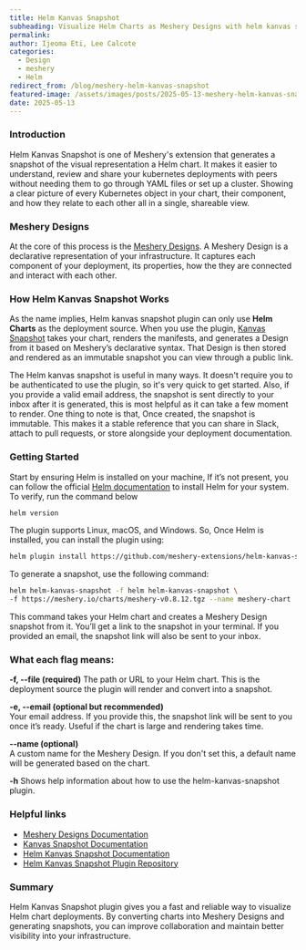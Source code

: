 ```yaml
---
title: Helm Kanvas Snapshot
subheading: Visualize Helm Charts as Meshery Designs with helm kanvas snapshot
permalink: 
author: Ijeoma Eti, Lee Calcote
categories: 
  - Design
  - meshery
  - Helm
redirect_from: /blog/meshery-helm-kanvas-snapshot
featured-image: /assets/images/posts/2025-05-13-meshery-helm-kanvas-snapshot/Helm Kanvas.png
date: 2025-05-13
---
```


### Introduction

Helm Kanvas Snapshot is one of Meshery's extension that generates a snapshot of the visual representation a Helm chart. It makes it easier to understand, review and share your kubernetes deployments with peers without needing them to go through YAML files or set up a cluster. Showing a clear picture of every Kubernetes object in your chart, their component, and how they relate to each other all in a single, shareable view.

### Meshery Designs

At the core of this process is the <a href="https://docs.meshery.io/concepts/logical/designs" target="_blank" rel="noopener noreferrer">Meshery Designs</a>. A Meshery Design is a declarative representation of your infrastructure. It captures each component of your deployment, its properties, how the they are connected and interact with each other.

### How Helm Kanvas Snapshot Works

As the name implies, Helm kanvas snapshot plugin can only use **Helm Charts** as the deployment source. When you use the plugin, <a href="https://docs.meshery.io/extensions/kanvas-snapshot" target="_blank" rel="noopener noreferrer">Kanvas Snapshot</a> takes your chart, renders the manifests, and generates a Design from it based on Meshery’s declarative syntax. That Design is then stored and rendered as an immutable snapshot you can view through a public link.

The Helm kanvas snapshot is useful in many ways. It doesn't require you to be authenticated to use the plugin, so it's very quick to get started. Also, if you provide a valid email address, the snapshot is sent directly to your inbox after it is generated, this is most helpful as it can take a few moment to render. One thing to note is that, Once created, the snapshot is immutable. This makes it a stable reference that you can share in Slack, attach to pull requests, or store alongside your deployment documentation.

### Getting Started

Start by ensuring Helm is installed on your machine, If it’s not present, you can follow the official <a href="https://helm.sh/docs/intro/install" target="_blank" rel="noopener noreferrer">Helm documentation</a> to install Helm for your system. To verify, run the command below

```bash
helm version
```

The plugin supports Linux, macOS, and Windows. So, Once Helm is installed, you can install the plugin using:

```bash
helm plugin install https://github.com/meshery-extensions/helm-kanvas-snapshot
```

To generate a snapshot, use the following command:

```bash
helm helm-kanvas-snapshot -f helm helm-kanvas-snapshot \
-f https://meshery.io/charts/meshery-v0.8.12.tgz --name meshery-chart
```

This command takes your Helm chart and creates a Meshery Design snapshot from it. You’ll get a link to the snapshot in your terminal. If you provided an email, the snapshot link will also be sent to your inbox.

### What each flag means:
**-f, --file (required)** 
  The path or URL to your Helm chart. This is the deployment source the plugin will render and convert into a snapshot.

**-e, --email (optional but recommended)**  
  Your email address. If you provide this, the snapshot link will be sent to you once it’s ready. Useful if the chart is large and rendering takes time.

**--name (optional)**  
  A custom name for the Meshery Design. If you don't set this, a default name will be generated based on the chart.

**-h** 
  Shows help information about how to use the helm-kanvas-snapshot plugin.


### Helpful links

- <a href="https://docs.meshery.io/concepts/logical/designs" target="_blank" rel="noopener noreferrer">Meshery Designs Documentation</a>  
- <a href="https://docs.meshery.io/extensions/kanvas-snapshot" target="_blank" rel="noopener noreferrer">Kanvas Snapshot Documentation</a>  
- <a href="https://docs.meshery.io/extensions/helm-kanvas-snapshot" target="_blank" rel="noopener noreferrer">Helm Kanvas Snapshot Documentation</a>  
- <a href="https://github.com/meshery-extensions/helm-kanvas-snapshot" target="_blank" rel="noopener noreferrer">Helm Kanvas Snapshot Plugin Repository</a>


### Summary

Helm Kanvas Snapshot plugin gives you a fast and reliable way to visualize Helm chart deployments. By converting charts into Meshery Designs and generating snapshots, you can improve collaboration and maintain better visibility into your infrastructure.

